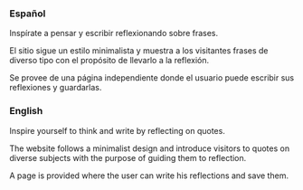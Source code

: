 ### Español
Inspírate a pensar y escribir reflexionando sobre frases.

El sitio sigue un estilo minimalista y muestra a los visitantes
frases de diverso tipo con el propósito de llevarlo a la reflexión.

Se provee de una página independiente donde el usuario puede escribir
sus reflexiones y guardarlas.

### English
Inspire yourself to think and write by reflecting on quotes.

The website follows a minimalist design and introduce visitors to quotes
on diverse subjects with the purpose of guiding them to reflection.

A page is provided where the user can write his reflections and save
them.
